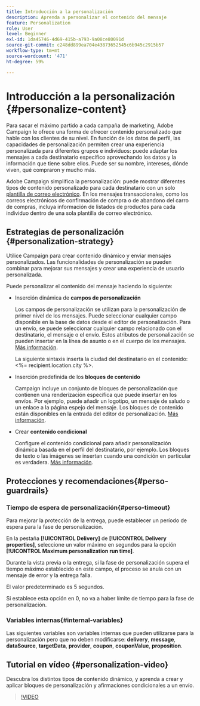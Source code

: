 ```yaml
---
title: Introducción a la personalización
description: Aprenda a personalizar el contenido del mensaje
feature: Personalization
role: User
level: Beginner
exl-id: 1da45746-4d69-415b-a793-9a08ce80091d
source-git-commit: c248dd899ea704e43873652545c6b945c2915b57
workflow-type: tm+mt
source-wordcount: '471'
ht-degree: 59%

---
```


# Introducción a la personalización {#personalize-content}

Para sacar el máximo partido a cada campaña de marketing, Adobe Campaign le ofrece una forma de ofrecer contenido personalizado que hable con los clientes de su nivel. En función de los datos de perfil, las capacidades de personalización permiten crear una experiencia personalizada para diferentes grupos e individuos: puede adaptar los mensajes a cada destinatario específico aprovechando los datos y la información que tiene sobre ellos. Puede ser su nombre, intereses, dónde viven, qué compraron y mucho más.

Adobe Campaign simplifica la personalización: puede mostrar diferentes tipos de contenido personalizado para cada destinatario con un solo [plantilla de correo electrónico](create-templates.md). En los mensajes transaccionales, como los correos electrónicos de confirmación de compra o de abandono del carro de compras, incluya información de listados de productos para cada individuo dentro de una sola plantilla de correo electrónico.


## Estrategias de personalización {#personalization-strategy}

Utilice Campaign para crear contenido dinámico y enviar mensajes personalizados. Las funcionalidades de personalización se pueden combinar para mejorar sus mensajes y crear una experiencia de usuario personalizada.

Puede personalizar el contenido del mensaje haciendo lo siguiente:

* Inserción dinámica de **campos de personalización**

   Los campos de personalización se utilizan para la personalización de primer nivel de los mensajes. Puede seleccionar cualquier campo disponible en la base de datos desde el editor de personalización. Para un envío, se puede seleccionar cualquier campo relacionado con el destinatario, el mensaje o el envío. Estos atributos de personalización se pueden insertar en la línea de asunto o en el cuerpo de los mensajes. [Más información](personalization-fields.md).

   La siguiente sintaxis inserta la ciudad del destinatario en el contenido: &lt;%= recipient.location.city %>.

* Inserción predefinida de los **bloques de contenido**

   Campaign incluye un conjunto de bloques de personalización que contienen una renderización específica que puede insertar en los envíos. Por ejemplo, puede añadir un logotipo, un mensaje de saludo o un enlace a la página espejo del mensaje. Los bloques de contenido están disponibles en la entrada del editor de personalización. [Más información](personalization-blocks.md).

* Crear **contenido condicional**

   Configure el contenido condicional para añadir personalización dinámica basada en el perfil del destinatario, por ejemplo. Los bloques de texto o las imágenes se insertan cuando una condición en particular es verdadera. [Más información](conditions.md).

<!--* Add **personalized offers**
    
    Insert personalized offers in your message content, depending on the recipient location, the current weather, or the last purchase order.
-->


## Protecciones y recomendaciones{#perso-guardrails}

### Tiempo de espera de personalización{#perso-timeout}

Para mejorar la protección de la entrega, puede establecer un período de espera para la fase de personalización.

En la pestaña **[!UICONTROL Delivery]** de **[!UICONTROL Delivery properties]**, seleccione un valor máximo en segundos para la opción **[!UICONTROL Maximum personalization run time]**.

Durante la vista previa o la entrega, si la fase de personalización supera el tiempo máximo establecido en este campo, el proceso se anula con un mensaje de error y la entrega falla.

El valor predeterminado es 5 segundos.

Si establece esta opción en 0, no va a haber límite de tiempo para la fase de personalización.


### Variables internas{#internal-variables}

Las siguientes variables son variables internas que pueden utilizarse para la personalización pero que no deben modificarse: **delivery**, **message**, **dataSource**, **targetData**, **provider**, **coupon**, **couponValue**, **proposition**.


## Tutorial en vídeo {#personalization-video}

Descubra los distintos tipos de contenido dinámico, y aprenda a crear y aplicar bloques de personalización y afirmaciones condicionales a un envío.


>[!VIDEO](https://video.tv.adobe.com/v/335734?quality=12)
